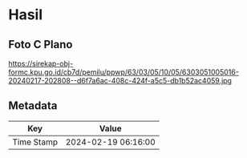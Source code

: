 # Hasil

## Foto C Plano

https://sirekap-obj-formc.kpu.go.id/cb7d/pemilu/ppwp/63/03/05/10/05/6303051005016-20240217-202808--d6f7a6ac-408c-424f-a5c5-db1b52ac4059.jpg


## Metadata

| Key        | Value               |
| ---------- | ------------------- |
| Time Stamp | 2024-02-19 06:16:00 |



